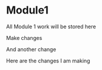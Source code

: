 # Module1

All Module 1 work will be stored here

Make changes

And another change

Here are the changes I am making
